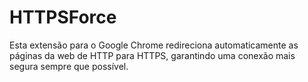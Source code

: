 # HTTPSForce
Esta extensão para o Google Chrome redireciona automaticamente as páginas da web de HTTP para HTTPS, garantindo uma conexão mais segura sempre que possível.
